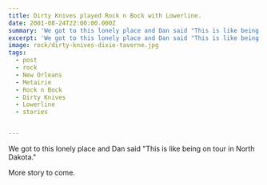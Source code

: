 ```yaml
---
title: Dirty Knives played Rock n Bock with Lowerline.
date: 2001-08-24T22:00:00.000Z
summary: 'We got to this lonely place and Dan said "This is like being on tour in North Dakota."'
excerpt: 'We got to this lonely place and Dan said "This is like being on tour in North Dakota."'
image: rock/dirty-knives-dixie-taverne.jpg
tags:
  - post 
  - rock
  - New Orleans
  - Metairie
  - Rock n Bock
  - Dirty Knives
  - Lowerline
  - stories


---
```


We got to this lonely place and Dan said "This is like being on tour in North Dakota."

More story to come.